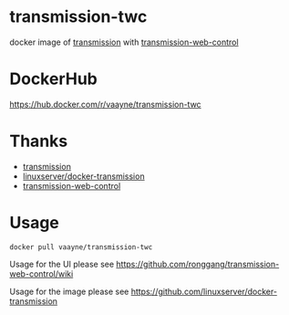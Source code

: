 # transmission-twc

docker image of [transmission](https://github.com/transmission/transmission) with [transmission-web-control](https://github.com/ronggang/transmission-web-control)


# DockerHub

https://hub.docker.com/r/vaayne/transmission-twc


# Thanks

- [transmission](https://github.com/transmission/transmission)
- [linuxserver/docker-transmission](https://github.com/linuxserver/docker-transmission) 
- [transmission-web-control](https://github.com/ronggang/transmission-web-control)

# Usage

```
docker pull vaayne/transmission-twc
```

Usage for the UI please see https://github.com/ronggang/transmission-web-control/wiki

Usage for the image please see https://github.com/linuxserver/docker-transmission

